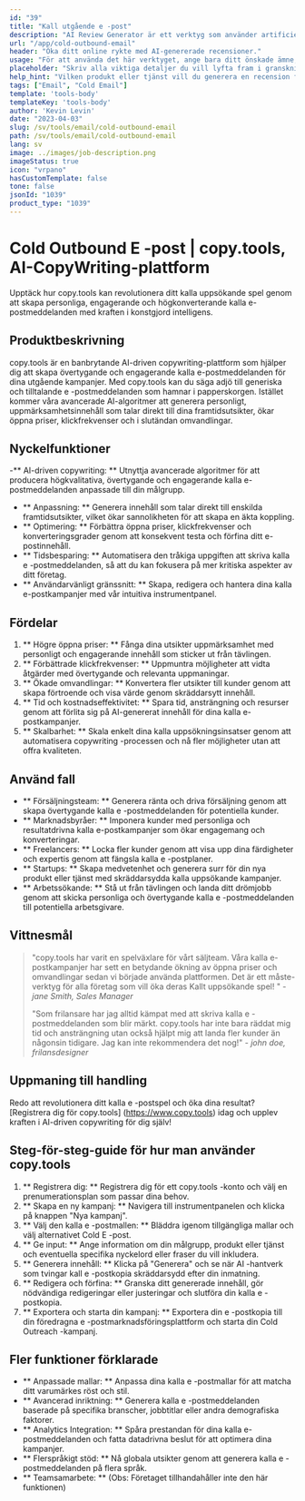 ```yaml
---
id: "39"
title: "Kall utgående e -post"
description: "AI Review Generator är ett verktyg som använder artificiell intelligens för att skapa autentiska och övertygande recensioner för produkter eller tjänster.  Spara tid och ansträngning genom att skapa realistiska, sammanhängande och engagerande recensioner baserade på ett givet ämne eller nyckelord för att förbättra din online -närvaro och trovärdighet."
url: "/app/cold-outbound-email"
header: "Öka ditt online rykte med AI-genererade recensioner."
usage: "För att använda det här verktyget, ange bara ditt önskade ämne, nyckelord och nyckelfunktioner i produkten eller tjänsten.  AI-granskningsgeneratorn kommer sedan att skapa en välstrukturerad, unik och övertygande recension baserad på din input."
placeholder: "Skriv alla viktiga detaljer du vill lyfta fram i granskningen, till exempel: \ n \ n Nyckelpunkter: \ n \ n1.  Utmärkt kundservice \ n2.  Högkvalitativ produkt \ n3.  Snabb frakt \ n \ n Nyckelord: kundservice, produktkvalitet, frakt \ n \ n"
help_hint: "Vilken produkt eller tjänst vill du generera en recension för?  Ange några nyckelord relaterade till ämnet så skapar vi en övertygande granskning baserad på din input.  Det rekommenderas att lista de viktigaste punkter du vill lyfta fram i granskningen."
tags: ["Email", "Cold Email"]
template: 'tools-body'
templateKey: 'tools-body'
author: 'Kevin Levin'
date: "2023-04-03"
slug: /sv/tools/email/cold-outbound-email
path: /sv/tools/email/cold-outbound-email
lang: sv
image: ../images/job-description.png
imageStatus: true
icon: "vrpano"
hasCustomTemplate: false
tone: false
jsonId: "1039"
product_type: "1039"
---
```

# Cold Outbound E -post |  copy.tools, AI-CopyWriting-plattform

Upptäck hur copy.tools kan revolutionera ditt kalla uppsökande spel genom att skapa personliga, engagerande och högkonverterande kalla e-postmeddelanden med kraften i konstgjord intelligens.

## Produktbeskrivning

copy.tools är en banbrytande AI-driven copywriting-plattform som hjälper dig att skapa övertygande och engagerande kalla e-postmeddelanden för dina utgående kampanjer.  Med copy.tools kan du säga adjö till generiska och tilltalande e -postmeddelanden som hamnar i papperskorgen.  Istället kommer våra avancerade AI-algoritmer att generera personligt, uppmärksamhetsinnehåll som talar direkt till dina framtidsutsikter, ökar öppna priser, klickfrekvenser och i slutändan omvandlingar.

## Nyckelfunktioner

-** AI-driven copywriting: ** Utnyttja avancerade algoritmer för att producera högkvalitativa, övertygande och engagerande kalla e-postmeddelanden anpassade till din målgrupp.
 - ** Anpassning: ** Generera innehåll som talar direkt till enskilda framtidsutsikter, vilket ökar sannolikheten för att skapa en äkta koppling.
 - ** Optimering: ** Förbättra öppna priser, klickfrekvenser och konverteringsgrader genom att konsekvent testa och förfina ditt e-postinnehåll.
 - ** Tidsbesparing: ** Automatisera den tråkiga uppgiften att skriva kalla e -postmeddelanden, så att du kan fokusera på mer kritiska aspekter av ditt företag.
 - ** Användarvänligt gränssnitt: ** Skapa, redigera och hantera dina kalla e-postkampanjer med vår intuitiva instrumentpanel.

## Fördelar

1. ** Högre öppna priser: ** Fånga dina utsikter uppmärksamhet med personligt och engagerande innehåll som sticker ut från tävlingen.
 2. ** Förbättrade klickfrekvenser: ** Uppmuntra möjligheter att vidta åtgärder med övertygande och relevanta uppmaningar.
 3. ** Ökade omvandlingar: ** Konvertera fler utsikter till kunder genom att skapa förtroende och visa värde genom skräddarsytt innehåll.
 4. ** Tid och kostnadseffektivitet: ** Spara tid, ansträngning och resurser genom att förlita sig på AI-genererat innehåll för dina kalla e-postkampanjer.
 5. ** Skalbarhet: ** Skala enkelt dina kalla uppsökningsinsatser genom att automatisera copywriting -processen och nå fler möjligheter utan att offra kvaliteten.

## Använd fall

- ** Försäljningsteam: ** Generera ränta och driva försäljning genom att skapa övertygande kalla e -postmeddelanden för potentiella kunder.
 - ** Marknadsbyråer: ** Imponera kunder med personliga och resultatdrivna kalla e-postkampanjer som ökar engagemang och konverteringar.
 - ** Freelancers: ** Locka fler kunder genom att visa upp dina färdigheter och expertis genom att fängsla kalla e -postplaner.
 - ** Startups: ** Skapa medvetenhet och generera surr för din nya produkt eller tjänst med skräddarsydda kalla uppsökande kampanjer.
 - ** Arbetssökande: ** Stå ut från tävlingen och landa ditt drömjobb genom att skicka personliga och övertygande kalla e -postmeddelanden till potentiella arbetsgivare.

## Vittnesmål

> "copy.tools har varit en spelväxlare för vårt säljteam. Våra kalla e-postkampanjer har sett en betydande ökning av öppna priser och omvandlingar sedan vi började använda plattformen. Det är ett måste-verktyg för alla företag som vill öka deras  Kallt uppsökande spel! "  - _jane Smith, Sales Manager_
 >
 > "Som frilansare har jag alltid kämpat med att skriva kalla e -postmeddelanden som blir märkt. copy.tools har inte bara räddat mig tid och ansträngning utan också hjälpt mig att landa fler kunder än någonsin tidigare. Jag kan inte rekommendera det nog!"  - _john doe, frilansdesigner_

## Uppmaning till handling

Redo att revolutionera ditt kalla e -postspel och öka dina resultat?  [Registrera dig för copy.tools] (https://www.copy.tools) idag och upplev kraften i AI-driven copywriting för dig själv!

## Steg-för-steg-guide för hur man använder copy.tools

1. ** Registrera dig: ** Registrera dig för ett copy.tools -konto och välj en prenumerationsplan som passar dina behov.
 2. ** Skapa en ny kampanj: ** Navigera till instrumentpanelen och klicka på knappen "Nya kampanj".
 3. ** Välj den kalla e -postmallen: ** Bläddra igenom tillgängliga mallar och välj alternativet Cold E -post.
 4. ** Ge input: ** Ange information om din målgrupp, produkt eller tjänst och eventuella specifika nyckelord eller fraser du vill inkludera.
 5. ** Generera innehåll: ** Klicka på "Generera" och se när AI -hantverk som tvingar kall e -postkopia skräddarsydd efter din inmatning.
 6. ** Redigera och förfina: ** Granska ditt genererade innehåll, gör nödvändiga redigeringar eller justeringar och slutföra din kalla e -postkopia.
 7. ** Exportera och starta din kampanj: ** Exportera din e -postkopia till din föredragna e -postmarknadsföringsplattform och starta din Cold Outreach -kampanj.

## Fler funktioner förklarade

- ** Anpassade mallar: ** Anpassa dina kalla e -postmallar för att matcha ditt varumärkes röst och stil.
 - ** Avancerad inriktning: ** Generera kalla e -postmeddelanden baserade på specifika branscher, jobbtitlar eller andra demografiska faktorer.
 - ** Analytics Integration: ** Spåra prestandan för dina kalla e-postmeddelanden och fatta datadrivna beslut för att optimera dina kampanjer.
 - ** Flerspråkigt stöd: ** Nå globala utsikter genom att generera kalla e -postmeddelanden på flera språk.
 - ** Teamsamarbete: ** (Obs: Företaget tillhandahåller inte den här funktionen)
